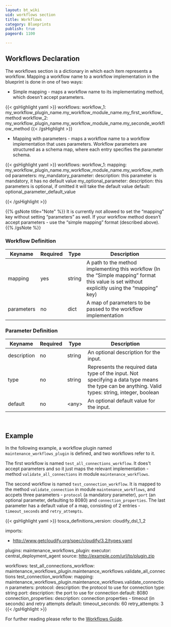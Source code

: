 ```yaml
---
layout: bt_wiki
uid: workflows section
title: Workflows
category: Blueprints
publish: true
pageord: 1100

---
```


## Workflows Declaration
The workflows section is a dictionary in which each item represents a workflow. Mapping a workflow name to a workflow implementation in the blueprint is done in one of two ways:

* Simple mapping - maps a workflow name to its implementating method, which doesn't accept parameters.

{{< gsHighlight  yaml >}}
workflows:
  workflow_1: my_workflow_plugin_name.my_workflow_module_name.my_first_workflow_method
  workflow_2: my_workflow_plugin_name.my_workflow_module_name.my_seconde_workflow_method
{{< /gsHighlight >}}

* Mapping with parameters - maps a workflow name to a workflow implementation that uses parameters. Workflow parameters are structured as a schema map, where each entry specifies the parameter schema.

{{< gsHighlight  yaml >}}
workflows:
  workflow_1:
    mapping: my_workflow_plugin_name.my_workflow_module_name.my_workflow_method
    parameters:
      my_mandatory_parameter:
        description: this parameter is mandatory, it has no default value
      my_optional_parameter:
        description: this parameters is optional, if omitted it will take the default value
        default: optional_parameter_default_value

{{< /gsHighlight >}}

{{% gsNote title="Note" %}}
It is currently not allowed to set the “mapping” key without setting “parameters” as well. If your workflow method doesn’t accept parameters - use the “simple mapping” format (described above).
{{% /gsNote %}}


### Workflow Definition

Keyname     | Required | Type        | Description
----------- | -------- | ----        | -----------
mapping     | yes      | string      | A path to the method implementing this workflow (In the “Simple mapping” format this value is set without explicitly using the “mapping” key)
parameters  | no       | dict        | A map of parameters to be passed to the workflow implementation


### Parameter Definition

Keyname     | Required | Type        | Description
----------- | -------- | ----        | -----------
description | no       | string      | An optional description for the input.
type        | no       | string      | Represents the required data type of the input. Not specifying a data type means the type can be anything. Valid types: string, integer, boolean
default     | no       | \<any\>     | An optional default value for the input.

<br>

## Example

In the following example, a workflow plugin named `maintenance_workflows_plugin` is defined, and two workflows refer to it.

The first workflow is named `test_all_connections_workflow`. It does't accept parameters and so it just maps the relevant implementation - method `validate_all_connections` in module `maintenance_workflows`.

The second workflow is named `test_connection_workflow`. It is mapped to the method `validate_connection` in module `maintenance_workflows`, and accpets three parameters - `protocol` (a mandatory parameter), `port` (an optional parameter, defaulting to 8080) and `connection_properties`. The last parameter has a default value of a map, consisting of 2 entries - `timeout_seconds` and `retry_attempts`.

{{< gsHighlight  yaml >}}
tosca_definitions_version: cloudify_dsl_1_2

imports:
  - http://www.getcloudify.org/spec/cloudify/3.2/types.yaml


plugins:
  maintenance_workflows_plugin:
    executor: central_deployment_agent
    source: http://example.com/url/to/plugin.zip

workflows:
  test_all_connections_workflow: maintenance_workflows_plugin.maintenance_workflows.validate_all_connections
  test_connection_workflow:
    mapping: maintenance_workflows_plugin.maintenance_workflows.validate_connection
    parameters:
      protocol:
        description: the protocol to use for connection
        type: string
      port:
        description: the port to use for connection
        default: 8080
      connection_properties:
        description: connection properties - timeout (in seconds) and retry attempts
        default:
          timeout_seconds: 60
          retry_attempts: 3
{{< /gsHighlight >}}


For further reading please refer to the [Workflows Guide](workflows-general.html).